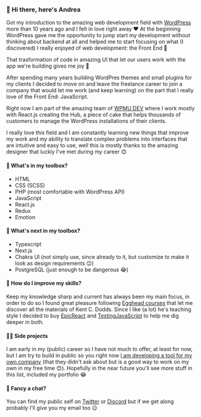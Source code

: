 ### 👋 Hi there, here's Andrea 

Got my introduction to the amazing web development field with [WordPress](https://wordpress.org/) more than 10 years ago and I felt in love right away ❤️
At the beginning WordPress gave me the opportunity to jump start my development without thinking about backend at all and helped me to start focusing on what (I discovered) I really enjoyed of web development: the Front End 🎉 

That trasformation of code in amazing UI that let our users work with the app we're building gives me joy 🤩

After spending many years building WordPres themes and small plugins for my clients I decided to move on and leave the freelance career to join a company that would let me work (and keep learning) on the part that I really love of the Front End: JavaScript.

Right now I am part of the amazing team of [WPMU DEV](https://premium.wpmudev.org/) where I work mostly with React.js creating the Hub, a piece of cake that helps thousands of customers to manage the WordPress installations of their clients.

I really love this field and I am constantly learning new things that improve my work and my ability to translate complex problems into interfaces that are intuitive and easy to use, well this is mostly thanks to the amazing designer that luckly I've met during my career 😊

#### 🧰 What's in my toolbox? 
* HTML
* CSS (SCSS)
* PHP (most comfortable with WordPress API)
* JavaScript
* React.js 
* Redux
* Emotion

#### 👀 What's next in my toolbox? 
* Typescript
* Next.js
* Chakra UI (not simply use, since already to it, but customize to make it look as design requirements 😉)
* PostgreSQL (just enough to be dangerous 😂) 

#### 💪 How do I improve my skills? 
Keep my knowledge sharp and current has always been my main focus, in order to do so I found great pleasure following [Egghead courses](https://egghead.io/) that let me discover all the materials of Kent C. Dodds. Since I like (a lot) he's teaching style I decided to buy [EpicReact](https://epicreact.dev/) and [TestingJavaScript](https://testingjavascript.com/) to help me dig deeper in both. 

#### 👨‍💻 Side projects 
I am early in my (public) career so I have not much to offer, at least for now, but I am try to build in public so you right now [I am developing a tool for my own company](https://github.com/AndreaBarghigiani/pmdreamland) (that they didn't ask about but is a good way to work on my own in my free time 😊). Hopefully in the near future you'll see more stuff in this list, included my portfolio 😂

#### 💬 Fancy a chat? 
You can find my public self on [Twitter](https://twitter.com/cupofcraft) or [Discord](https://discordapp.com/users/520259965022109697/) but if we get along probably I'll give you my email too 😉
